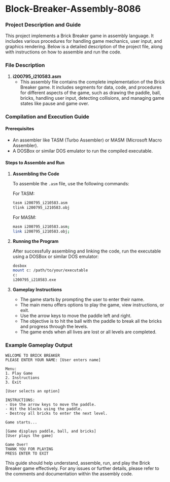 # Block-Breaker-Assembly-8086
### Project Description and Guide

This project implements a Brick Breaker game in assembly language. It includes various procedures for handling game mechanics, user input, and graphics rendering. Below is a detailed description of the project file, along with instructions on how to assemble and run the code.

### File Description

1. **i200795_i210583.asm**
   - This assembly file contains the complete implementation of the Brick Breaker game. It includes segments for data, code, and procedures for different aspects of the game, such as drawing the paddle, ball, bricks, handling user input, detecting collisions, and managing game states like pause and game over.

### Compilation and Execution Guide

#### Prerequisites

- An assembler like TASM (Turbo Assembler) or MASM (Microsoft Macro Assembler).
- A DOSBox or similar DOS emulator to run the compiled executable.

#### Steps to Assemble and Run

1. **Assembling the Code**

   To assemble the `.asm` file, use the following commands:

   For TASM:
   ```sh
   tasm i200795_i210583.asm
   tlink i200795_i210583.obj
   ```

   For MASM:
   ```sh
   masm i200795_i210583.asm;
   link i200795_i210583.obj;
   ```

2. **Running the Program**

   After successfully assembling and linking the code, run the executable using a DOSBox or similar DOS emulator:

   ```sh
   dosbox
   mount c: /path/to/your/executable
   c:
   i200795_i210583.exe
   ```

3. **Gameplay Instructions**

   - The game starts by prompting the user to enter their name.
   - The main menu offers options to play the game, view instructions, or exit.
   - Use the arrow keys to move the paddle left and right.
   - The objective is to hit the ball with the paddle to break all the bricks and progress through the levels.
   - The game ends when all lives are lost or all levels are completed.

### Example Gameplay Output

```
WELCOME TO BRICK BREAKER
PLEASE ENTER YOUR NAME: [User enters name]

Menu:
1. Play Game
2. Instructions
3. Exit

[User selects an option]

INSTRUCTIONS:
- Use the arrow keys to move the paddle.
- Hit the blocks using the paddle.
- Destroy all bricks to enter the next level.

Game starts...

[Game displays paddle, ball, and bricks]
[User plays the game]

Game Over!
THANK YOU FOR PLAYING
PRESS ENTER TO EXIT
```

This guide should help understand, assemble, run, and play the Brick Breaker game effectively. For any issues or further details, please refer to the comments and documentation within the assembly code.

